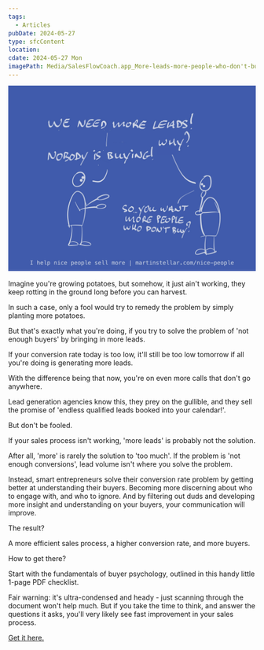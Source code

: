 ```yaml
---
tags:
  - Articles
pubDate: 2024-05-27
type: sfcContent
location: 
cdate: 2024-05-27 Mon
imagePath: Media/SalesFlowCoach.app_More-leads-more-people-who-don't-buy_MartinStellar.png
---
```


![](Media/SalesFlowCoach.app_More-leads-more-people-who-don't-buy_MartinStellar.png)

Imagine you're growing potatoes, but somehow, it just ain't working, they keep rotting in the ground long before you can harvest.

In such a case, only a fool would try to remedy the problem by simply planting more potatoes.

But that's exactly what you're doing, if you try to solve the problem of 'not enough buyers' by bringing in more leads.

If your conversion rate today is too low, it'll still be too low tomorrow if all you're doing is generating more leads.

With the difference being that now, you're on even more calls that don't go anywhere.

Lead generation agencies know this, they prey on the gullible, and they sell the promise of 'endless qualified leads booked into your calendar!'.

But don't be fooled.

If your sales process isn't working, 'more leads' is probably not the solution.

After all, 'more' is rarely the solution to 'too much'. If the problem is 'not enough conversions', lead volume isn't where you solve the problem.

Instead, smart entrepreneurs solve their conversion rate problem by getting better at understanding their buyers. Becoming more discerning about who to engage with, and who to ignore. And by filtering out duds and developing more insight and understanding on your buyers, your communication will improve.

The result?

A more efficient sales process, a higher conversion rate, and more buyers.

How to get there?

Start with the fundamentals of buyer psychology, outlined in this handy little 1-page PDF checklist.

Fair warning: it's ultra-condensed and heady - just scanning through the document won't help much. But if you take the time to think, and answer the questions it asks, you'll very likely see fast improvement in your sales process.

[Get it here.](https://drive.google.com/file/d/1MbEgkkoG6WC806lZVo_qdcieN1tjvAHk/view)
